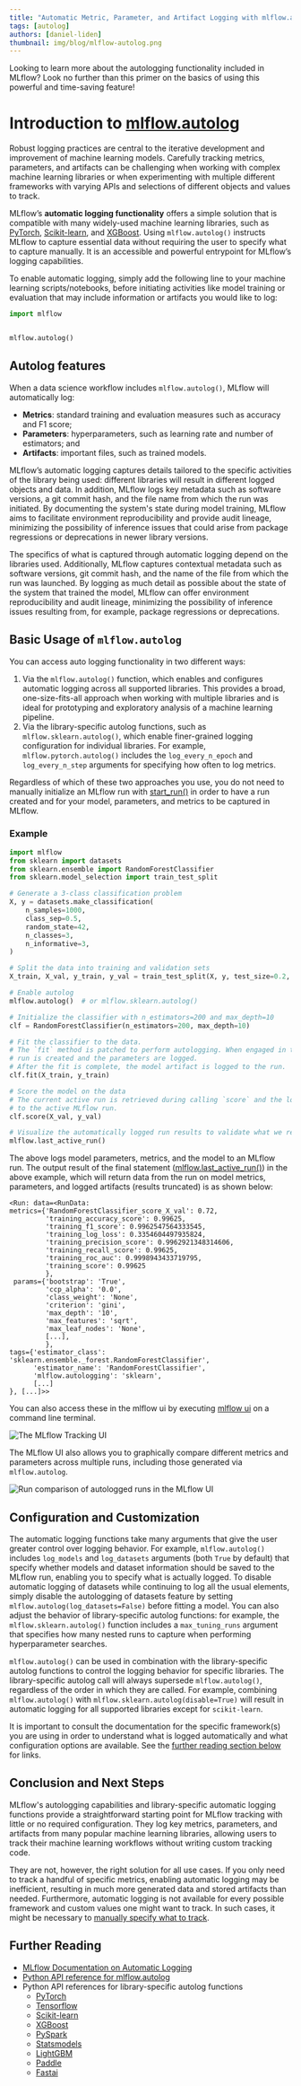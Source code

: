 ```yaml
---
title: "Automatic Metric, Parameter, and Artifact Logging with mlflow.autolog"
tags: [autolog]
authors: [daniel-liden]
thumbnail: img/blog/mlflow-autolog.png
---
```


Looking to learn more about the autologging functionality included in MLflow? Look no further than this primer on the basics of using this powerful and time-saving feature!

# Introduction to [mlflow.autolog](https://www.mlflow.org/docs/latest/tracking/autolog.html)

Robust logging practices are central to the iterative development and improvement of machine learning models. Carefully tracking metrics, parameters, and artifacts can be challenging when working with complex machine learning libraries or when experimenting with multiple different frameworks with varying APIs and selections of different objects and values to track.

<!-- truncate -->

MLflow’s **automatic logging functionality** offers a simple solution that is compatible with many widely-used machine learning libraries, such as [PyTorch](https://mlflow.org/docs/latest/python_api/mlflow.pytorch.html), [Scikit-learn](https://mlflow.org/docs/latest/python_api/mlflow.sklearn.html#mlflow.sklearn.autolog), and [XGBoost](https://mlflow.org/docs/latest/python_api/mlflow.xgboost.html#mlflow.xgboost.autolog). Using `mlflow.autolog()` instructs MLflow to capture essential data without requiring the user to specify what to capture manually. It is an accessible and powerful entrypoint for MLflow’s logging capabilities.

To enable automatic logging, simply add the following line to your machine learning scripts/notebooks, before initiating activities like model training or evaluation that may include information or artifacts you would like to log:

```python
import mlflow


mlflow.autolog()
```

## Autolog features

When a data science workflow includes `mlflow.autolog()`, MLflow will automatically log:

- **Metrics**: standard training and evaluation measures such as accuracy and F1 score;
- **Parameters**: hyperparameters, such as learning rate and number of estimators; and
- **Artifacts**: important files, such as trained models.

MLflow’s automatic logging captures details tailored to the specific activities of the library being used: different libraries will result in different logged objects and data. In addition, MLflow logs key metadata such as software versions, a git commit hash, and the file name from which the run was initiated. By documenting the system's state during model training, MLflow aims to facilitate environment reproducibility and provide audit lineage, minimizing the possibility of inference issues that could arise from package regressions or deprecations in newer library versions.

The specifics of what is captured through automatic logging depend on the libraries used. Additionally, MLflow captures contextual metadata such as software versions, git commit hash, and the name of the file from which the run was launched. By logging as much detail as possible about the state of the system that trained the model, MLflow can offer environment reproducibility and audit lineage, minimizing the possibility of inference issues resulting from, for example, package regressions or deprecations.

## Basic Usage of `mlflow.autolog`

You can access auto logging functionality in two different ways:

1. Via the `mlflow.autolog()` function, which enables and configures automatic logging across all supported libraries. This provides a broad, one-size-fits-all approach when working with multiple libraries and is ideal for prototyping and exploratory analysis of a machine learning pipeline.
2. Via the library-specific autolog functions, such as `mlflow.sklearn.autolog()`, which enable finer-grained logging configuration for individual libraries. For example, `mlflow.pytorch.autolog()` includes the `log_every_n_epoch` and `log_every_n_step` arguments for specifying how often to log metrics.

Regardless of which of these two approaches you use, you do not need to manually initialize an MLflow run with [start_run()](https://www.mlflow.org/docs/latest/python_api/mlflow.html#mlflow.start_run) in order to have a run created and for your model, parameters, and metrics to be captured in MLflow.

### Example

```python
import mlflow
from sklearn import datasets
from sklearn.ensemble import RandomForestClassifier
from sklearn.model_selection import train_test_split

# Generate a 3-class classification problem
X, y = datasets.make_classification(
    n_samples=1000,
    class_sep=0.5,
    random_state=42,
    n_classes=3,
    n_informative=3,
)

# Split the data into training and validation sets
X_train, X_val, y_train, y_val = train_test_split(X, y, test_size=0.2, random_state=42)

# Enable autolog
mlflow.autolog()  # or mlflow.sklearn.autolog()

# Initialize the classifier with n_estimators=200 and max_depth=10
clf = RandomForestClassifier(n_estimators=200, max_depth=10)

# Fit the classifier to the data.
# The `fit` method is patched to perform autologging. When engaged in training, a
# run is created and the parameters are logged.
# After the fit is complete, the model artifact is logged to the run.
clf.fit(X_train, y_train)

# Score the model on the data
# The current active run is retrieved during calling `score` and the loss metrics are logged
# to the active MLflow run.
clf.score(X_val, y_val)

# Visualize the automatically logged run results to validate what we recorded
mlflow.last_active_run()
```

The above logs model parameters, metrics, and the model to an MLflow run. The output result of the final statement ([mlflow.last_active_run()](https://www.mlflow.org/docs/latest/python_api/mlflow.html#mlflow.last_active_run)) in the above example, which will return data from the run on model metrics, parameters, and logged artifacts (results truncated) is as shown below:

```text
<Run: data=<RunData:
metrics={'RandomForestClassifier_score_X_val': 0.72,
         'training_accuracy_score': 0.99625,
         'training_f1_score': 0.9962547564333545,
         'training_log_loss': 0.3354604497935824,
         'training_precision_score': 0.9962921348314606,
         'training_recall_score': 0.99625,
         'training_roc_auc': 0.9998943433719795,
         'training_score': 0.99625
         },
 params={'bootstrap': 'True',
         'ccp_alpha': '0.0',
         'class_weight': 'None',
         'criterion': 'gini',
         'max_depth': '10',
         'max_features': 'sqrt',
         'max_leaf_nodes': 'None',
         [...],
         },
tags={'estimator_class': 'sklearn.ensemble._forest.RandomForestClassifier',
      'estimator_name': 'RandomForestClassifier',
      'mlflow.autologging': 'sklearn',
      [...]
}, [...]>>
```

You can also access these in the mlflow ui by executing [mlflow ui](https://www.mlflow.org/docs/latest/tracking.html#tracking-ui) on a command line terminal.

![The MLflow Tracking UI](./autolog_in_ui.png)

The MLflow UI also allows you to graphically compare different metrics and parameters across multiple runs, including those generated via `mlflow.autolog`.

![Run comparison of autologged runs in the MLflow UI](./autolog_compare_runs.png)

## Configuration and Customization

The automatic logging functions take many arguments that give the user greater control over logging behavior. For example, `mlflow.autolog()` includes `log_models` and `log_datasets` arguments (both `True` by default) that specify whether models and dataset information should be saved to the MLflow run, enabling you to specify what is actually logged. To disable automatic logging of datasets while continuing to log all the usual elements, simply disable the autologging of datasets feature by setting `mlflow.autolog(log_datasets=False)` before fitting a model. You can also adjust the behavior of library-specific autolog functions: for example, the `mlflow.sklearn.autolog()` function includes a `max_tuning_runs` argument that specifies how many nested runs to capture when performing hyperparameter searches.

`mlflow.autolog()` can be used in combination with the library-specific autolog functions to control the logging behavior for specific libraries. The library-specific autolog call will always supersede `mlflow.autolog()`, regardless of the order in which they are called. For example, combining `mlflow.autolog()` with `mlflow.sklearn.autolog(disable=True)` will result in automatic logging for all supported libraries except for `scikit-learn`.

It is important to consult the documentation for the specific framework(s) you are using in order to understand what is logged automatically and what configuration options are available. See the [further reading section below](#further-reading) for links.

## Conclusion and Next Steps

MLflow's autologging capabilities and library-specific automatic logging functions provide a straightforward starting point for MLflow tracking with little or no required configuration. They log key metrics, parameters, and artifacts from many popular machine learning libraries, allowing users to track their machine learning workflows without writing custom tracking code.

They are not, however, the right solution for all use cases. If you only need to track a handful of specific metrics, enabling automatic logging may be inefficient, resulting in much more generated data and stored artifacts than needed. Furthermore, automatic logging is not available for every possible framework and custom values one might want to track. In such cases, it might be necessary to [manually specify what to track](https://mlflow.org/docs/latest/tracking/tracking-api.html#logging-functions).

## Further Reading

- [MLflow Documentation on Automatic Logging](https://mlflow.org/docs/latest/tracking/autolog.html)
- [Python API reference for mlflow.autolog](https://mlflow.org/docs/latest/python_api/mlflow.html#mlflow.autolog)
- Python API references for library-specific autolog functions
  - [PyTorch](https://mlflow.org/docs/latest/python_api/mlflow.pytorch.html)
  - [Tensorflow](https://mlflow.org/docs/latest/python_api/mlflow.tensorflow.html#mlflow.tensorflow.autolog)
  - [Scikit-learn](https://mlflow.org/docs/latest/python_api/mlflow.sklearn.html#mlflow.sklearn.autolog)
  - [XGBoost](https://mlflow.org/docs/latest/python_api/mlflow.xgboost.html#mlflow.xgboost.autolog)
  - [PySpark](https://mlflow.org/docs/latest/python_api/mlflow.pyspark.ml.html#mlflow.pyspark.ml.autolog)
  - [Statsmodels](https://mlflow.org/docs/latest/python_api/mlflow.statsmodels.html#mlflow.statsmodels.autolog)
  - [LightGBM](https://mlflow.org/docs/latest/python_api/mlflow.lightgbm.html#mlflow.lightgbm.autolog)
  - [Paddle](https://mlflow.org/docs/latest/python_api/mlflow.paddle.html#mlflow.paddle.autolog)
  - [Fastai](https://mlflow.org/docs/latest/python_api/mlflow.fastai.html#mlflow.fastai.autolog)
